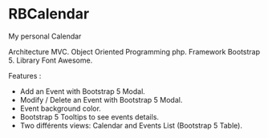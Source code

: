 # RBCalendar
My personal Calendar

Architecture MVC.
Object Oriented Programming php.
Framework Bootstrap 5.
Library Font Awesome.

Features :
- Add an Event with Bootstrap 5 Modal.
- Modify / Delete an Event with Bootstrap 5 Modal.
- Event background color.
- Bootstrap 5 Tooltips to see events details.
- Two différents views:  Calendar and Events List (Bootstrap 5 Table).
